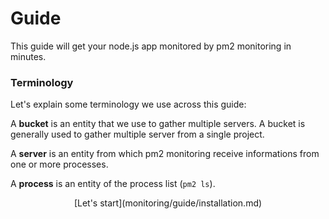 # Guide

This guide will get your node.js app monitored by pm2 monitoring in minutes.

### Terminology

Let's explain some terminology we use across this guide:

A **bucket** is an entity that we use to gather multiple servers. A bucket is generally used to gather multiple server from a single project.

A **server** is an entity from which pm2 monitoring receive informations from one or more processes.

A **process** is an entity of the process list (`pm2 ls`).

<p align="center">[Let's start](monitoring/guide/installation.md)</p>
